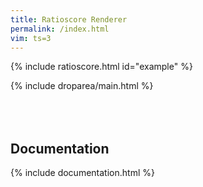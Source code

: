 ```yaml
---
title: Ratioscore Renderer
permalink: /index.html
vim: ts=3
---
```



{% include ratioscore.html id="example" %}
<script type="application/x-ratioscore" id="example">
**time	**ratio
*	*Iclars
*	*ref:G3
0	1
1	3
2	11/4
2.25	5/2
2.5	0
3	7
3.5	4/3
4	0
*-	*-
</script>

{% include droparea/main.html %}

<h2 style="padding-top:50px;"> Documentation </h2>

{% include documentation.html %}



